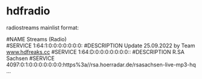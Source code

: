 # hdfradio
radiostreams mainlist format:

#NAME Streams (Radio)<br>
#SERVICE 1:64:1:0:0:0:0:0:0:0:
#DESCRIPTION Update 25.09.2022 by Team www.hdfreaks.cc
#SERVICE 1:64:D:0:0:0:0:0:0:0::
#DESCRIPTION R.SA Sachsen
#SERVICE 4097:0:1:0:0:0:0:0:0:0:https%3a//rsa.hoerradar.de/rsasachsen-live-mp3-hq
...
